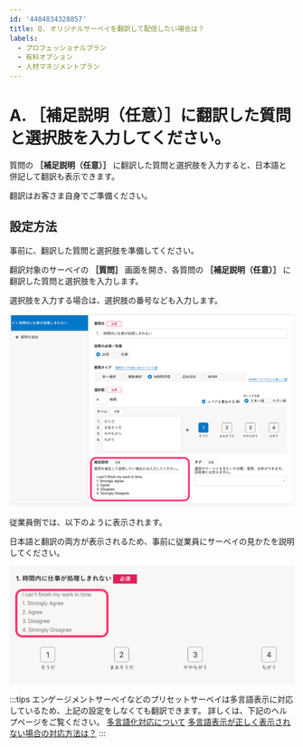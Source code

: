 ```yaml
---
id: '4404834328857'
title: Q. オリジナルサーベイを翻訳して配信したい場合は？
labels:
  - プロフェッショナルプラン
  - 有料オプション
  - 人材マネジメントプラン
---
```

# A. ［補足説明（任意）］に翻訳した質問と選択肢を入力してください。

質問の **［補足説明（任意）］** に翻訳した質問と選択肢を入力すると、日本語と併記して翻訳も表示できます。

翻訳はお客さま自身でご準備ください。

## 設定方法

事前に、翻訳した質問と選択肢を準備してください。

翻訳対象のサーベイの **［質問］** 画面を開き、各質問の **［補足説明（任意）］** に翻訳した質問と選択肢を入力します。

選択肢を入力する場合は、選択肢の番号なども入力します。

![](./translation_1.png)

従業員側では、以下のように表示されます。

日本語と翻訳の両方が表示されるため、事前に従業員にサーベイの見かたを説明してください。

![](./translation_2.png)

:::tips
エンゲージメントサーベイなどのプリセットサーベイは多言語表示に対応しているため、上記の設定をしなくても翻訳できます。
詳しくは、下記のヘルプページをご覧ください。
[多言語化対応について](https://knowledge.smarthr.jp/hc/ja/articles/360035659594)
[多言語表示が正しく表示されない場合の対応方法は？](https://knowledge.smarthr.jp/hc/ja/articles/360056003974)
:::
